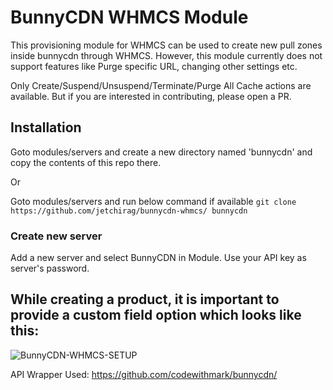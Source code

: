 # BunnyCDN WHMCS Module
This provisioning module for WHMCS can be used to create new pull zones inside bunnycdn through WHMCS. However, this module currently does not support features like Purge specific URL, changing other settings etc.

Only Create/Suspend/Unsuspend/Terminate/Purge All Cache actions are available. But if you are interested in contributing, please open a PR.


## Installation
Goto modules/servers and create a new directory named 'bunnycdn' and copy the contents of this repo there.

Or

Goto modules/servers and run below command if available
``
git clone https://github.com/jetchirag/bunnycdn-whmcs/ bunnycdn
``

### Create new server
Add a new server and select BunnyCDN in Module. Use your API key as server's password.

## While creating a product, it is important to provide a custom field option which looks like this:

![BunnyCDN-WHMCS-SETUP](https://i.imgur.com/L4z79OU.png)

API Wrapper Used: https://github.com/codewithmark/bunnycdn/
